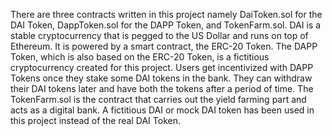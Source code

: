 There are three contracts written in this project namely DaiToken.sol for the DAI Token, DappToken.sol for the DAPP Token, and TokenFarm.sol. DAI is a stable cryptocurrency that is pegged to the US Dollar and runs on top of Ethereum. It is powered by a smart contract, the ERC-20 Token. The DAPP Token, which is also based on the ERC-20 Token, is a fictitious cryptocurrency created for this project. Users get incentivized with DAPP Tokens once they stake some DAI tokens in the bank. They can withdraw their DAI tokens later and have both the tokens after a period of time. The TokenFarm.sol is the contract that carries out the yield farming part and acts as a digital bank. A fictitious DAI or mock DAI token has been used in this project instead of the real DAI Token.


